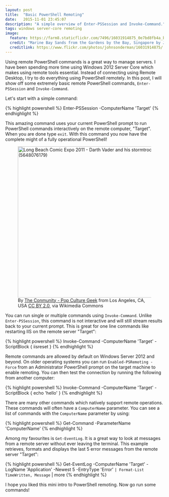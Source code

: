 ```yaml
---
layout: post
title:  "Basic PowerShell Remoting"
date:   2015-11-01 23:45:07
description: "A simple overview of Enter-PSSession and Invoke-Command."
tags: windows server-core remoting
image:
  feature: https://farm8.staticflickr.com/7496/16031914875_0e7bd8fb4a_b.jpg
  credit: "Marine Bay Sands from the Gardens by the Bay, Singapore by John Sonderman - CC BY NC 2.0"
  creditlink: https://www.flickr.com/photos/johnsonderman/16031914875/
---
```


Using remote PowerShell commands is a great way to manage servers.
I have been spending more time using Windows 2012 Server Core which makes using
remote tools essential. Instead of connecting using Remote Desktop, I try to do
everything using PowerShell remotely. In this post, I will show off some
extremely basic remote PowerShell commands, ``Enter-PSSession`` and
``Invoke-Command``.

Let's start with a simple command:

{% highlight powershell %}
Enter-PSSession -ComputerName 'Target'
{% endhighlight %}

This amazing command uses your current PowerShell prompt to run PowerShell
commands interactively on the remote computer, "Target". When you
are done type ``exit``. With this command you now have the complete
might of a fully operational PowerShell!

<figure class="image-center">
	<a href="https://commons.wikimedia.org/wiki/File%3ALong_Beach_Comic_Expo_2011_-_Darth_Vader_and_his_stormtroopers_(5648076179).jpg">
		<img
			width="480"
			alt="Long Beach Comic Expo 2011 - Darth Vader and his stormtroopers (5648076179)"
			src="https://upload.wikimedia.org/wikipedia/commons/thumb/c/c8/Long_Beach_Comic_Expo_2011_-_Darth_Vader_and_his_stormtroopers_%285648076179%29.jpg/640px-Long_Beach_Comic_Expo_2011_-_Darth_Vader_and_his_stormtroopers_%285648076179%29.jpg"
			/>
	</a>
	<figcaption>
		By <a href="http://www.flickr.com/people/26728047@N05">The Conmunity - Pop Culture Geek</a> from Los Angeles, CA, USA <a rel="nofollow" href="http://creativecommons.org/licenses/by/2.0">CC BY 2.0</a>, via Wikimedia Commons
	</figcaption>
</figure>
<!-- https://www.flickr.com/photos/elaws/3775252224 -->

You can run single or multiple commands using
``Invoke-Command``. Unlike ``Enter-PSSession``, this command is not interactive
and will still stream results back to your current prompt. This is great for
one line commands like restarting IIS on the remote server "Target":

{% highlight powershell %}
Invoke-Command -ComputerName 'Target' -ScriptBlock { iisreset }
{% endhighlight %}

Remote commands are allowed by default on Windows Server 2012 and beyond.
On older operating systems you can run ``Enabled-PSRemoting -Force`` from
an Administrator PowerShell prompt on the target machine to enable remoting. You can
then test the connection by running the following from another computer:

{% highlight powershell %}
Invoke-Command -ComputerName 'Target' -ScriptBlock { echo 'hello' }
{% endhighlight %}

There are many other commands which natively support remote operations.
These commands will often have a ``ComputerName`` parameter. You can see a list
of commands with the ``ComputerName`` parameter by using:

{% highlight powershell %}
Get-Command -ParameterName 'ComputerName'
{% endhighlight %}

Among my favourites is ``Get-EventLog``. It is a great way to look at messages
from a remote server without ever leaving the terminal. This example
retrieves, formats and displays the last 5 error messages from the remote
server "Target":

{% highlight powershell %}
Get-EventLog -ComputerName 'Target' -LogName 'Application' -Newest 5 -EntryType 'Error' `
	| Format-List TimeWritten, Message `
	| more
{% endhighlight %}

I hope you liked this mini intro to PowerShell remoting.
Now go run some commands!
